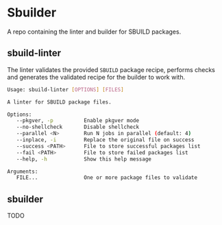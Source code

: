 # Sbuilder

A repo containing the linter and builder for SBUILD packages.

## sbuild-linter
The linter validates the provided `SBUILD` package recipe, performs checks and generates the validated recipe for the builder to work with.

```sh
Usage: sbuild-linter [OPTIONS] [FILES]

A linter for SBUILD package files.

Options:
   --pkgver, -p          Enable pkgver mode
   --no-shellcheck       Disable shellcheck
   --parallel <N>        Run N jobs in parallel (default: 4)
   --inplace, -i         Replace the original file on success
   --success <PATH>      File to store successful packages list
   --fail <PATH>         File to store failed packages list
   --help, -h            Show this help message

Arguments:
   FILE...               One or more package files to validate
```

## sbuilder

TODO
